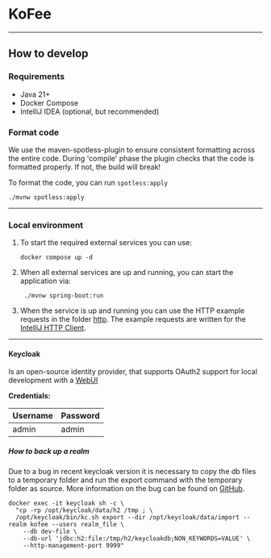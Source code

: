 # KoFee

---

## How to develop

### Requirements

- Java 21+
- Docker Compose
- IntelliJ IDEA (optional, but recommended)

### Format code

We use the maven-spotless-plugin to ensure consistent formatting across the entire code. During 'compile' phase the plugin checks that the
code is formatted properly. If not, the build will break!

To format the code, you can run `spotless:apply`

```shell
./mvnw spotless:apply
```

---

### Local environment

1. To start the required external services you can use:

    ```shell
    docker compose up -d
    ```

2. When all external services are up and running, you can start the application via:

   ```shell
    ./mvnw spring-boot:run
    ```

3. When the service is up and running you can use the HTTP example requests in the folder [http](http). The example requests are written for
   the [IntelliJ HTTP Client](https://www.jetbrains.com/help/idea/exploring-http-syntax.html).

---

#### Keycloak

Is an open-source identity provider, that supports OAuth2 support for local development with
a [WebUI](http://localhost:8083/admin/master/console/#/kofee)

**Credentials:**

| Username | Password |
|----------|----------|
| admin    | admin    |

##### How to back up a realm

Due to a bug in recent keycloak version it is necessary to copy the db files to a temporary folder and run the export command with the temporary
folder as source. More information on the bug can be found on [GitHub](https://github.com/keycloak/keycloak/issues/33800).

```shell
docker exec -it keycloak sh -c \
  "cp -rp /opt/keycloak/data/h2 /tmp ; \
  /opt/keycloak/bin/kc.sh export --dir /opt/keycloak/data/import --realm kofee --users realm_file \
    --db dev-file \
    --db-url 'jdbc:h2:file:/tmp/h2/keycloakdb;NON_KEYWORDS=VALUE' \
    --http-management-port 9999"
```

